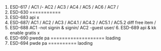 1. ESD-617 /
    AC1 /-
    AC2 /
    AC3 /
    AC4 /
    AC5 /
    AC6 /
    AC7 /
2. ESD-630 ===========
3. ESD-683 api x 
4. ESD-687/
    AC1 /
    AC2 /
    AC3 /
    AC4.1 /
    AC4.2 /
    AC5.1 /
    AC5.2 diff free item /
5. ESD-688
    AC1 -not signin & signin/
    AC2 -guest user/
   6. ESD-689 api & kk enable gratis x 
7. ESD-690 pwede pa =================== loading
8. ESD-694 pwde pa ========== laoding
